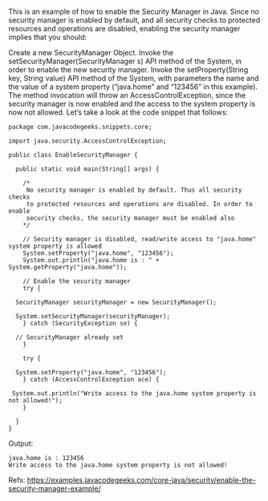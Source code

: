 This is an example of how to enable the Security Manager in Java. Since no security manager is enabled by default, and all security checks to protected resources and operations are disabled, enabling the security manager implies that you should:

Create a new SecurityManager Object.
Invoke the setSecurityManager(SecurityManager s) API method of the System, in order to enable the new security manager.
Invoke the setProperty(String key, String value) API method of the System, with parameters the name and the value of a system property (“java.home” and “123456” in this example). The method invocation will throw an AccessControlException, since the security manager is now enabled and the access to the system property is now not allowed.
Let’s take a look at the code snippet that follows:

```
package com.javacodegeeks.snippets.core;
 
import java.security.AccessControlException;
 
public class EnableSecurityManager {
  
  public static void main(String[] args) {
 
    /*
     No security manager is enabled by default. Thus all security checks 
     to protected resources and operations are disabled. In order to enable 
     security checks, the security manager must be enabled also
    */
 
    // Security manager is disabled, read/write access to "java.home" system property is allowed
    System.setProperty("java.home", "123456");
    System.out.println("java.home is : " + System.getProperty("java.home"));
 
    // Enable the security manager
    try {
 
  SecurityManager securityManager = new SecurityManager();
 
  System.setSecurityManager(securityManager);
    } catch (SecurityException se) {
 
  // SecurityManager already set
    }
 
    try {
 
  System.setProperty("java.home", "123456");
    } catch (AccessControlException ace) {
 
 System.out.println("Write access to the java.home system property is not allowed!");
    }
 
  }
}
```

Output:

```
java.home is : 123456
Write access to the java.home system property is not allowed!
```

Refs: https://examples.javacodegeeks.com/core-java/security/enable-the-security-manager-example/
